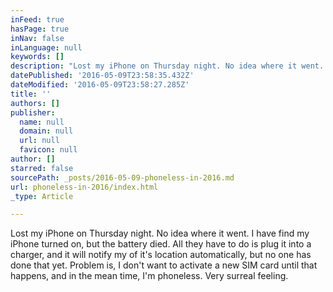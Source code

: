 ```yaml
---
inFeed: true
hasPage: true
inNav: false
inLanguage: null
keywords: []
description: "Lost my iPhone on Thursday night. No idea where it went. I have find my iPhone turned on, but the battery died. All they have to do is plug it into a charger, and it will notify my of it's location automatically, but no one has done that yet. Problem is, I don't want to activate a new SIM card until that happens, and in the mean time, I'm phoneless. Very surreal feeling. "
datePublished: '2016-05-09T23:58:35.432Z'
dateModified: '2016-05-09T23:58:27.285Z'
title: ''
authors: []
publisher:
  name: null
  domain: null
  url: null
  favicon: null
author: []
starred: false
sourcePath: _posts/2016-05-09-phoneless-in-2016.md
url: phoneless-in-2016/index.html
_type: Article

---
```

Lost my iPhone on Thursday night. No idea where it went. I have find my iPhone turned on, but the battery died. All they have to do is plug it into a charger, and it will notify my of it's location automatically, but no one has done that yet. Problem is, I don't want to activate a new SIM card until that happens, and in the mean time, I'm phoneless. Very surreal feeling.